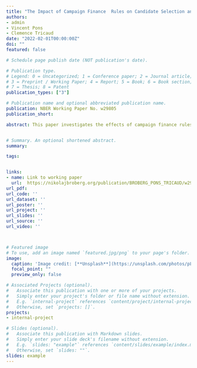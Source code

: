 ```yaml
---
title: "The Impact of Campaign Finance  Rules on Candidate Selection and Electoral Outcomes: Evidence from France"
authors: 
- admin
- Vincent Pons
- Clemence Tricaud
date: "2022-02-01T00:00:00Z"
doi: ""
featured: false

# Schedule page publish date (NOT publication's date).

# Publication type.
# Legend: 0 = Uncategorized; 1 = Conference paper; 2 = Journal article;
# 3 = Preprint / Working Paper; 4 = Report; 5 = Book; 6 = Book section;
# 7 = Thesis; 8 = Patent
publication_types: ["3"]

# Publication name and optional abbreviated publication name.
publication: NBER Working Paper No. w29805
publication_short: 

abstract: This paper investigates the effects of campaign finance rules on electoral outcomes. In French departmental and municipal elections, candidates competing in districts above 9,000 inhabitants face spending limits and are eligible for public reimbursement if they obtain more than five percent of the votes. Using an RDD around the population threshold, we find that these rules increase competitiveness and benefit the runner-up of the previous race as well as new candidates, in departmental elections, while leaving the polarization and representativeness of the results unaffected. Incumbents are less likely to get reelected because they are less likely to run and obtain a lower vote share, conditional on running. These results appear to be driven by the reimbursement of campaign expenditures, not spending limits. We do not find such effects in municipal elections, which we attribute to the use of a proportional list system instead of plurality voting.


# Summary. An optional shortened abstract.
summary: 

tags: 


links: 
- name: Link to working paper
  url:  https://nikolajbroberg.org/publication/BROBERG_PONS_TRICAUD/w29805.pdf
url_pdf: 
url_code: ''
url_dataset: ''
url_poster: ''
url_project: ''
url_slides: ''
url_source: ''
url_video: ''



# Featured image
# To use, add an image named `featured.jpg/png` to your page's folder. 
image:
  caption: 'Image credit: [**Unsplash**](https://unsplash.com/photos/pLCdAaMFLTE)'
  focal_point: ""
  preview_only: false

# Associated Projects (optional).
#   Associate this publication with one or more of your projects.
#   Simply enter your project's folder or file name without extension.
#   E.g. `internal-project` references `content/project/internal-project/index.md`.
#   Otherwise, set `projects: []`.
projects:
- internal-project

# Slides (optional).
#   Associate this publication with Markdown slides.
#   Simply enter your slide deck's filename without extension.
#   E.g. `slides: "example"` references `content/slides/example/index.md`.
#   Otherwise, set `slides: ""`.
slides: example
---
```

